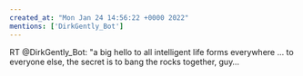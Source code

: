 ```yaml
---
created_at: "Mon Jan 24 14:56:22 +0000 2022"
mentions: ['DirkGently_Bot']
---
```


RT @DirkGently_Bot: "a big hello to all intelligent life forms everywhere … to everyone else, the secret is to bang the rocks together, guy…